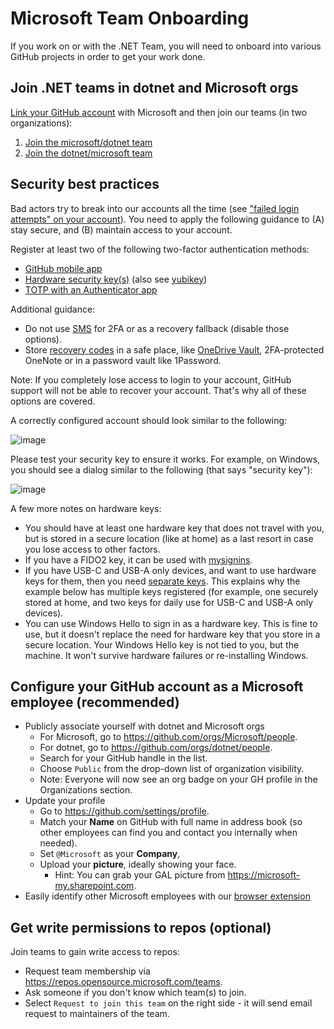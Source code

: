 # Microsoft Team Onboarding

If you work on or with the .NET Team, you will need to onboard into various GitHub projects in order to get your work done.

## Join .NET teams in dotnet and Microsoft orgs

[Link your GitHub account](https://repos.opensource.microsoft.com/link) with Microsoft and then join our teams (in two organizations):

1. [Join the microsoft/dotnet team](https://repos.opensource.microsoft.com/Microsoft/teams/dotnet/join/)
1. [Join the dotnet/microsoft team](https://repos.opensource.microsoft.com/dotnet/teams/microsoft/join/)

## Security best practices

Bad actors try to break into our accounts all the time (see ["failed login attempts" on your account](https://github.com/settings/security-log?q=action%3Auser.failed_login)). You need to apply the following guidance to (A) stay secure, and (B) maintain access to your account.

Register at least two of the following two-factor authentication methods:

* [GitHub mobile app](https://github.blog/2022-01-25-secure-your-github-account-github-mobile-2fa/)
* [Hardware security key(s)](https://docs.github.com/en/authentication/securing-your-account-with-two-factor-authentication-2fa/configuring-two-factor-authentication#configuring-two-factor-authentication-using-a-security-key) (also see [yubikey](https://www.yubico.com/works-with-yubikey/catalog/github/))
* [TOTP with an Authenticator app](https://docs.github.com/en/authentication/securing-your-account-with-two-factor-authentication-2fa/configuring-two-factor-authentication#configuring-two-factor-authentication-using-a-totp-mobile-app)


Additional guidance:

* Do not use [SMS](https://en.wikipedia.org/wiki/SIM_swap_scam) for 2FA or as a recovery fallback (disable those options).
* Store [recovery codes](https://docs.github.com/en/authentication/securing-your-account-with-two-factor-authentication-2fa/configuring-two-factor-authentication-recovery-methods) in a safe place, like [OneDrive Vault](https://www.microsoft.com/microsoft-365/onedrive/personal-vault), 2FA-protected OneNote or in a password vault like 1Password.

Note: If you completely lose access to login to your account, GitHub support will not be able to recover your account. That's why all of these options are covered.

A correctly configured account should look similar to the following:

![image](https://user-images.githubusercontent.com/2608468/166490511-557e41e3-2fe0-45a6-a67b-425bf6800be1.png)

Please test your security key to ensure it works. For example, on Windows, you should see a dialog similar to the following (that says "security key"):

![image](https://user-images.githubusercontent.com/2608468/83581665-56980400-a4f4-11ea-8096-ddd553d28e18.png)

A few more notes on hardware keys:

* You should have at least one hardware key that does not travel with you, but is stored in a secure location (like at home) as a last resort in case you lose access to other factors.
* If you have a FIDO2 key, it can be used with [mysignins](https://mysignins.microsoft.com/).
* If you have USB-C and USB-A only devices, and want to use hardware keys for them, then you need [separate keys](https://www.yubico.com/works-with-yubikey/catalog/github/). This explains why the example below has multiple keys registered (for example, one securely stored at home, and two keys for daily use for USB-C and USB-A only devices).
* You can use Windows Hello to sign in as a hardware key. This is fine to use, but it doesn't replace the need for hardware key that you store in a secure location. Your Windows Hello key is not tied to you, but the machine. It won't survive hardware failures or re-installing Windows.

## Configure your GitHub account as a Microsoft employee (recommended)

* Publicly associate yourself with dotnet and Microsoft orgs
  * For Microsoft, go to <https://github.com/orgs/Microsoft/people>.
  * For dotnet, go to <https://github.com/orgs/dotnet/people>.
  * Search for your GitHub handle in the list.
  * Choose `Public` from the drop-down list of organization visibility.
  * Note: Everyone will now see an org badge on your GH profile in the Organizations section.
* Update your profile
  * Go to <https://github.com/settings/profile>.
  * Match your **Name** on GitHub with full name in address book (so other employees can find you and contact you internally when needed).
  * Set `@Microsoft` as your **Company**,
  * Upload your **picture**, ideally showing your face.
    * Hint: You can grab your GAL picture from <https://microsoft-my.sharepoint.com>.
 * Easily identify other Microsoft employees with our [browser extension](https://docs.opensource.microsoft.com/tools/browser.html)

## Get write permissions to repos (optional)

Join teams to gain write access to repos:

* Request team membership via <https://repos.opensource.microsoft.com/teams>.
* Ask someone if you don't know which team(s) to join.
* Select `Request to join this team` on the right side - it will send email request to maintainers of the team.
